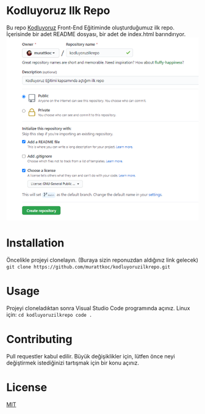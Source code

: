 # Kodluyoruz Ilk Repo
Bu repo [Kodluyoruz](https://kodluyoruz.org)
 Front-End Eğitiminde oluşturduğumuz ilk repo. İçerisinde bir adet README dosyası, bir adet de index.html barındırıyor.
 ![resim1](https://github.com/murattkoc/kodluyoruzilkrepo/blob/fbb30e56a8e1e73bb0846e80caa1e31f6ff75b40/Untitled.png)
 # Installation
 Öncelikle projeyi clonelayın. (Buraya sizin reponuzdan aldığınız link gelecek)
` git clone https://github.com/murattkoc/kodluyoruzilkrepo.git `
# Usage
Projeyi cloneladıktan sonra Visual Studio Code programında açınız.
Linux için:
`cd kodluyoruzilkrepo
code .`
 # Contributing
 Pull requestler kabul edilir. Büyük değişiklikler için, lütfen önce neyi değiştirmek istediğinizi tartışmak için bir konu açınız.
 # License
 [MIT](https://choosealicense.com/licenses/mit/)
